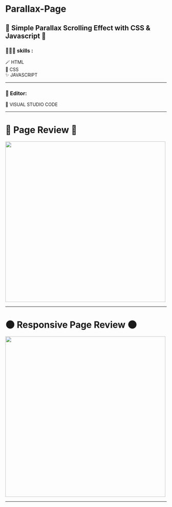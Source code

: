 # Parallax-Page
<h2> 🔷 Simple Parallax Scrolling Effect with CSS &amp; Javascript 🔷</h2>

<h3> 👩🏻‍💻    skills : </h3> 
🪄    HTML <br>
📎    CSS<br>
✨    JAVASCRIPT<br><hr>

<h3>📝     Editor: </h3> 
🌟    VISUAL STUDIO CODE <br><hr>

<h1>🌌 Page Review 🌌</h1>
<img src="https://github.com/JomanahMohammed/Parallax-Page/assets/113805329/fd2307ab-fb66-4b36-8e2f-7959452c366e" width="500px">  <br><hr>

<h1> 🌑 Responsive Page Review 🌑 </h1> 


<img src="https://github.com/JomanahMohammed/Parallax-Page/assets/113805329/f99cfda8-ec4b-48cb-8211-910d205633ba" width="500px">  <br><hr>

